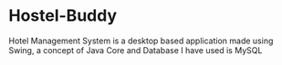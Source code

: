 # Hostel-Buddy
Hotel Management System is a desktop based application made using Swing, a concept of Java Core and Database I have used is MySQL
